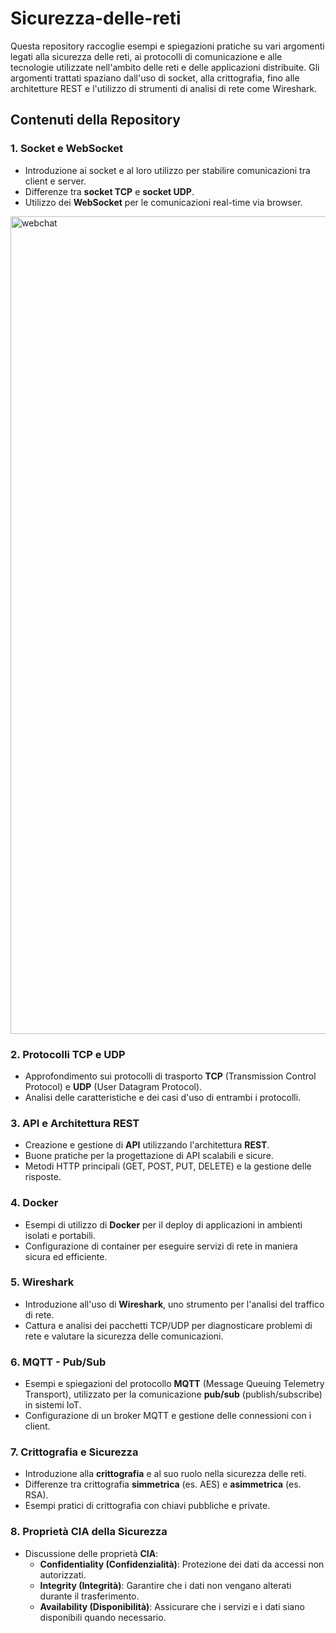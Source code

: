 # Sicurezza-delle-reti

Questa repository raccoglie esempi e spiegazioni pratiche su vari argomenti legati alla sicurezza delle reti, ai protocolli di comunicazione e alle tecnologie utilizzate nell'ambito delle reti e delle applicazioni distribuite. Gli argomenti trattati spaziano dall'uso di socket, alla crittografia, fino alle architetture REST e l'utilizzo di strumenti di analisi di rete come Wireshark.

## Contenuti della Repository

### 1. Socket e WebSocket
   - Introduzione ai socket e al loro utilizzo per stabilire comunicazioni tra client e server.
   - Differenze tra **socket TCP** e **socket UDP**.
   - Utilizzo dei **WebSocket** per le comunicazioni real-time via browser.
<img width="1308" alt="webchat" src="https://github.com/user-attachments/assets/6014e83e-802b-4be4-88fa-7ac52b3056a2">


### 2. Protocolli TCP e UDP
   - Approfondimento sui protocolli di trasporto **TCP** (Transmission Control Protocol) e **UDP** (User Datagram Protocol).
   - Analisi delle caratteristiche e dei casi d'uso di entrambi i protocolli.

### 3. API e Architettura REST
   - Creazione e gestione di **API** utilizzando l'architettura **REST**.
   - Buone pratiche per la progettazione di API scalabili e sicure.
   - Metodi HTTP principali (GET, POST, PUT, DELETE) e la gestione delle risposte.

### 4. Docker
   - Esempi di utilizzo di **Docker** per il deploy di applicazioni in ambienti isolati e portabili.
   - Configurazione di container per eseguire servizi di rete in maniera sicura ed efficiente.

### 5. Wireshark
   - Introduzione all'uso di **Wireshark**, uno strumento per l'analisi del traffico di rete.
   - Cattura e analisi dei pacchetti TCP/UDP per diagnosticare problemi di rete e valutare la sicurezza delle comunicazioni.

### 6. MQTT - Pub/Sub
   - Esempi e spiegazioni del protocollo **MQTT** (Message Queuing Telemetry Transport), utilizzato per la comunicazione **pub/sub** (publish/subscribe) in sistemi IoT.
   - Configurazione di un broker MQTT e gestione delle connessioni con i client.

### 7. Crittografia e Sicurezza
   - Introduzione alla **crittografia** e al suo ruolo nella sicurezza delle reti.
   - Differenze tra crittografia **simmetrica** (es. AES) e **asimmetrica** (es. RSA).
   - Esempi pratici di crittografia con chiavi pubbliche e private.

### 8. Proprietà CIA della Sicurezza
   - Discussione delle proprietà **CIA**:
     - **Confidentiality (Confidenzialità)**: Protezione dei dati da accessi non autorizzati.
     - **Integrity (Integrità)**: Garantire che i dati non vengano alterati durante il trasferimento.
     - **Availability (Disponibilità)**: Assicurare che i servizi e i dati siano disponibili quando necessario.


